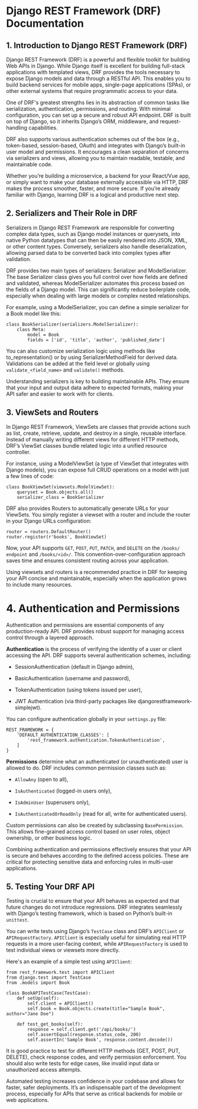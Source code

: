 # Django REST Framework (DRF) Documentation
## 1. Introduction to Django REST Framework (DRF)
Django REST Framework (DRF) is a powerful and flexible toolkit for building Web APIs in Django. While Django itself is excellent for building full-stack applications with templated views, DRF provides the tools necessary to expose Django models and data through a RESTful API. This enables you to build backend services for mobile apps, single-page applications (SPAs), or other external systems that require programmatic access to your data.

One of DRF's greatest strengths lies in its abstraction of common tasks like serialization, authentication, permissions, and routing. With minimal configuration, you can set up a secure and robust API endpoint. DRF is built on top of Django, so it inherits Django’s ORM, middleware, and request-handling capabilities.

DRF also supports various authentication schemes out of the box (e.g., token-based, session-based, OAuth) and integrates with Django’s built-in user model and permissions. It encourages a clean separation of concerns via serializers and views, allowing you to maintain readable, testable, and maintainable code.

Whether you’re building a microservice, a backend for your React/Vue app, or simply want to make your database externally accessible via HTTP, DRF makes the process smoother, faster, and more secure. If you’re already familiar with Django, learning DRF is a logical and productive next step.


## 2. Serializers and Their Role in DRF
Serializers in Django REST Framework are responsible for converting complex data types, such as Django model instances or querysets, into native Python datatypes that can then be easily rendered into JSON, XML, or other content types. Conversely, serializers also handle deserialization, allowing parsed data to be converted back into complex types after validation.

DRF provides two main types of serializers: Serializer and ModelSerializer. The base Serializer class gives you full control over how fields are defined and validated, whereas ModelSerializer automates this process based on the fields of a Django model. This can significantly reduce boilerplate code, especially when dealing with large models or complex nested relationships.

For example, using a ModelSerializer, you can define a simple serializer for a Book model like this:

```
class BookSerializer(serializers.ModelSerializer):
    class Meta:
        model = Book
        fields = ['id', 'title', 'author', 'published_date']
```

You can also customize serialization logic using methods like to_representation() or by using SerializerMethodField for derived data. Validations can be added at the field level or globally using `validate_<field_name>` and `validate()` methods.

Understanding serializers is key to building maintainable APIs. They ensure that your input and output data adhere to expected formats, making your API safer and easier to work with for clients.

## 3. ViewSets and Routers
In Django REST Framework, ViewSets are classes that provide actions such as list, create, retrieve, update, and destroy in a single, reusable interface. Instead of manually writing different views for different HTTP methods, DRF’s ViewSet classes bundle related logic into a unified resource controller.

For instance, using a ModelViewSet (a type of ViewSet that integrates with Django models), you can expose full CRUD operations on a model with just a few lines of code:

```
class BookViewSet(viewsets.ModelViewSet):
    queryset = Book.objects.all()
    serializer_class = BookSerializer
```

DRF also provides Routers to automatically generate URLs for your ViewSets. You simply register a viewset with a router and include the router in your Django URLs configuration:

```
router = routers.DefaultRouter()
router.register(r'books', BookViewSet)
```

Now, your API supports `GET`, `POST`, `PUT`, `PATCH`, and `DELETE` on the `/books/` `endpoint` and `/books/<id>/`. This convention-over-configuration approach saves time and ensures consistent routing across your application.

Using viewsets and routers is a recommended practice in DRF for keeping your API concise and maintainable, especially when the application grows to include many resources.

# 4. Authentication and Permissions
Authentication and permissions are essential components of any production-ready API. DRF provides robust support for managing access control through a layered approach.

**Authentication** is the process of verifying the identity of a user or client accessing the API. DRF supports several authentication schemes, including:

- SessionAuthentication (default in Django admin),

- BasicAuthentication (username and password),

- TokenAuthentication (using tokens issued per user),

- JWT Authentication (via third-party packages like djangorestframework-simplejwt).

You can configure authentication globally in your `settings.py` file:

```
REST_FRAMEWORK = {
    'DEFAULT_AUTHENTICATION_CLASSES': [
        'rest_framework.authentication.TokenAuthentication',
    ]
}
```
**Permissions** determine what an authenticated (or unauthenticated) user is allowed to do. DRF includes common permission classes such as:

- `AllowAny` (open to all),

- `IsAuthenticated` (logged-in users only),

- `IsAdminUser` (superusers only),

- `IsAuthenticatedOrReadOnly` (read for all, write for authenticated users).

Custom permissions can also be created by subclassing `BasePermission`. This allows fine-grained access control based on user roles, object ownership, or other business logic.

Combining authentication and permissions effectively ensures that your API is secure and behaves according to the defined access policies. These are critical for protecting sensitive data and enforcing rules in multi-user applications.

## 5. Testing Your DRF API
Testing is crucial to ensure that your API behaves as expected and that future changes do not introduce regressions. DRF integrates seamlessly with Django’s testing framework, which is based on Python’s built-in `unittest`.

You can write tests using Django’s `TestCase` class and DRF’s `APIClient` or `APIRequestFactory`. `APIClient` is especially useful for simulating real HTTP requests in a more user-facing context, while `APIRequestFactory` is used to test individual views or viewsets more directly.

Here's an example of a simple test using `APIClient`:
```
from rest_framework.test import APIClient
from django.test import TestCase
from .models import Book

class BookAPITestCase(TestCase):
    def setUp(self):
        self.client = APIClient()
        self.book = Book.objects.create(title="Sample Book", author="Jane Doe")

    def test_get_books(self):
        response = self.client.get('/api/books/')
        self.assertEqual(response.status_code, 200)
        self.assertIn('Sample Book', response.content.decode())
```

It is good practice to test for different HTTP methods (GET, POST, PUT, DELETE), check response codes, and verify permission enforcement. You should also write tests for edge cases, like invalid input data or unauthorized access attempts.

Automated testing increases confidence in your codebase and allows for faster, safer deployments. It’s an indispensable part of the development process, especially for APIs that serve as critical backends for mobile or web applications.